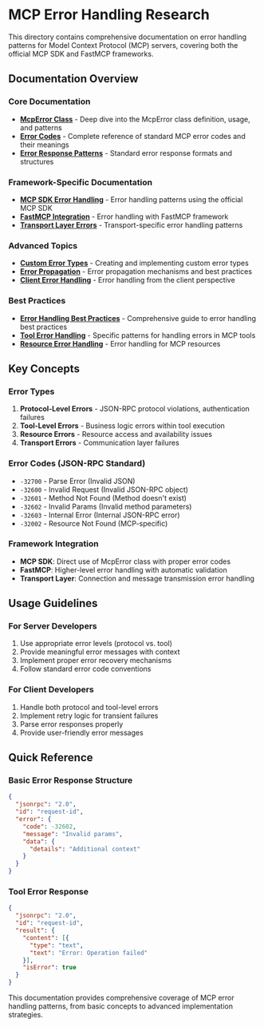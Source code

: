 # MCP Error Handling Research

This directory contains comprehensive documentation on error handling patterns for Model Context Protocol (MCP) servers, covering both the official MCP SDK and FastMCP frameworks.

## Documentation Overview

### Core Documentation
- **[McpError Class](./mcp-error-class.md)** - Deep dive into the McpError class definition, usage, and patterns
- **[Error Codes](./error-codes.md)** - Complete reference of standard MCP error codes and their meanings
- **[Error Response Patterns](./error-response-patterns.md)** - Standard error response formats and structures

### Framework-Specific Documentation
- **[MCP SDK Error Handling](./mcp-sdk-patterns.md)** - Error handling patterns using the official MCP SDK
- **[FastMCP Integration](./fastmcp-integration.md)** - Error handling with FastMCP framework
- **[Transport Layer Errors](./transport-errors.md)** - Transport-specific error handling patterns

### Advanced Topics
- **[Custom Error Types](./custom-error-types.md)** - Creating and implementing custom error types
- **[Error Propagation](./error-propagation.md)** - Error propagation mechanisms and best practices
- **[Client Error Handling](./client-error-handling.md)** - Error handling from the client perspective

### Best Practices
- **[Error Handling Best Practices](./best-practices.md)** - Comprehensive guide to error handling best practices
- **[Tool Error Handling](./tool-error-handling.md)** - Specific patterns for handling errors in MCP tools
- **[Resource Error Handling](./resource-error-handling.md)** - Error handling for MCP resources

## Key Concepts

### Error Types
1. **Protocol-Level Errors** - JSON-RPC protocol violations, authentication failures
2. **Tool-Level Errors** - Business logic errors within tool execution
3. **Resource Errors** - Resource access and availability issues
4. **Transport Errors** - Communication layer failures

### Error Codes (JSON-RPC Standard)
- `-32700` - Parse Error (Invalid JSON)
- `-32600` - Invalid Request (Invalid JSON-RPC object)
- `-32601` - Method Not Found (Method doesn't exist)
- `-32602` - Invalid Params (Invalid method parameters)
- `-32603` - Internal Error (Internal JSON-RPC error)
- `-32002` - Resource Not Found (MCP-specific)

### Framework Integration
- **MCP SDK**: Direct use of McpError class with proper error codes
- **FastMCP**: Higher-level error handling with automatic validation
- **Transport Layer**: Connection and message transmission error handling

## Usage Guidelines

### For Server Developers
1. Use appropriate error levels (protocol vs. tool)
2. Provide meaningful error messages with context
3. Implement proper error recovery mechanisms
4. Follow standard error code conventions

### For Client Developers
1. Handle both protocol and tool-level errors
2. Implement retry logic for transient failures
3. Parse error responses properly
4. Provide user-friendly error messages

## Quick Reference

### Basic Error Response Structure
```json
{
  "jsonrpc": "2.0",
  "id": "request-id",
  "error": {
    "code": -32602,
    "message": "Invalid params",
    "data": {
      "details": "Additional context"
    }
  }
}
```

### Tool Error Response
```json
{
  "jsonrpc": "2.0",
  "id": "request-id",
  "result": {
    "content": [{
      "type": "text",
      "text": "Error: Operation failed"
    }],
    "isError": true
  }
}
```

This documentation provides comprehensive coverage of MCP error handling patterns, from basic concepts to advanced implementation strategies.